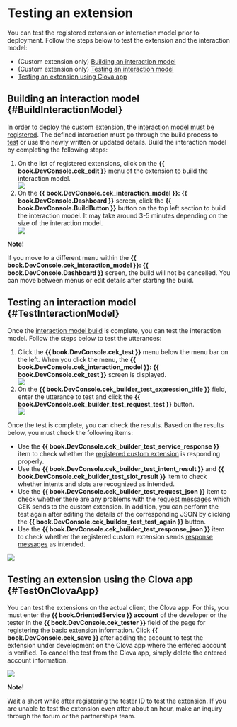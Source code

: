 ﻿# Testing an extension
You can test the registered extension or interaction model prior to deployment. Follow the steps below to test the extension and the interaction model:

* (Custom extension only) [Building an interaction model](#BuildInteractionModel)
* (Custom extension only) [Testing an interaction model](#TestInteractionModel)
* [Testing an extension using Clova app](#TestOnClovaApp)

## Building an interaction model {#BuildInteractionModel}

In order to deploy the custom extension, the [interaction model must be registered](/DevConsole/Guides/CEK/Register_Interaction_Model.md). The defined interaction must go through the build process to [test](#TestInteractionModel) or use the newly written or updated details. Build the interaction model by completing the following steps:

<ol>
  <li>On the list of registered extensions, click on the <strong>{{ book.DevConsole.cek_edit }}</strong> menu of the extension to build the interaction model.</li>
  <img src="/DevConsole/Resources/Images/DevConsole-Interaction_Model_Menu.png" />
  <li>On the <strong>{{ book.DevConsole.cek_interaction_model }}: {{ book.DevConsole.Dashboard }}</strong> screen, click the <strong>{{ book.DevConsole.BuildButton }}</strong> button on the top left section to build the interaction model. It may take around 3-5 minutes depending on the size of the interaction model.</li>
  <img src="/DevConsole/Resources/Images/DevConsole-Build_Interaction_Model.png" />
</ol>

<div class="note">
  <p><strong>Note!</strong></p>
  <p>If you move to a different menu within the <strong>{{ book.DevConsole.cek_interaction_model }}: {{ book.DevConsole.Dashboard }}</strong> screen, the build will not be cancelled. You can move between menus or edit details after starting the build.</p>
</div>

## Testing an interaction model {#TestInteractionModel}

Once the [interaction model build](#BuildInteractionModel) is complete, you can test the interaction model. Follow the steps below to test the utterances:

<ol>
  <li>Click the <strong>{{ book.DevConsole.cek_test }}</strong> menu below the menu bar on the left. When you click the menu, the <strong>{{ book.DevConsole.cek_interaction_model }}: {{ book.DevConsole.cek_test }}</strong> screen is displayed.</li>
  <img src="/DevConsole/Resources/Images/DevConsole-Test_Menu.png" />
  <li>On the <strong>{{ book.DevConsole.cek_builder_test_expression_title }}</strong> field, enter the utterance to test and click the <strong>{{ book.DevConsole.cek_builder_test_request_test }}</strong> button.</li>
  <img src="/DevConsole/Resources/Images/DevConsole-Test_Utterance_Example.png" />
</ol>

Once the test is complete, you can check the results. Based on the results below, you must check the following items:

* Use the **{{ book.DevConsole.cek_builder_test_service_response }}** item to check whether the [registered custom extension](/DevConsole/Guides/CEK/Register_Extension.md) is responding properly.
* Use the **{{ book.DevConsole.cek_builder_test_intent_result }}** and **{{ book.DevConsole.cek_builder_test_slot_result }}** item to check whether intents and slots are recognized as intended.
* Use the **{{ book.DevConsole.cek_builder_test_request_json }}** item to check whether there are any problems with the [request messages](/CEK/References/CEK_API.md#CustomExtRequestMessage) which CEK sends to the custom extension. In addition, you can perform the test again after editing the details of the corresponding JSON by clicking the **{{ book.DevConsole.cek_builder_test_test_again }}** button.
* Use the **{{ book.DevConsole.cek_builder_test_response_json }}** item to check whether the registered custom extension sends [response messages](/CEK/References/CEK_API.md#CustomExtResponseMessage) as intended.

![](/DevConsole/Resources/Images/DevConsole-Test_Result.png)

## Testing an extension using the Clova app {#TestOnClovaApp}

You can test the extensions on the actual client, the Clova app. For this, you must enter the <strong>{{ book.OrientedService }} account</strong> of the developer or the tester in the **{{ book.DevConsole.cek_tester }}** field of the page for registering the basic extension information. Click **{{ book.DevConsole.cek_save }}** after adding the account to test the extension under development on the Clova app where the entered account is verified. To cancel the test from the Clova app, simply delete the entered account information.

![](/DevConsole/Resources/Images/DevConsole-Add_Tester_ID.png)

<div class="note">
  <p><strong>Note!</strong></p>
  <p>Wait a short while after registering the tester ID to test the extension. If you are unable to test the extension even after about an hour, make an inquiry through the forum or the partnerships team.</p>
</div>
